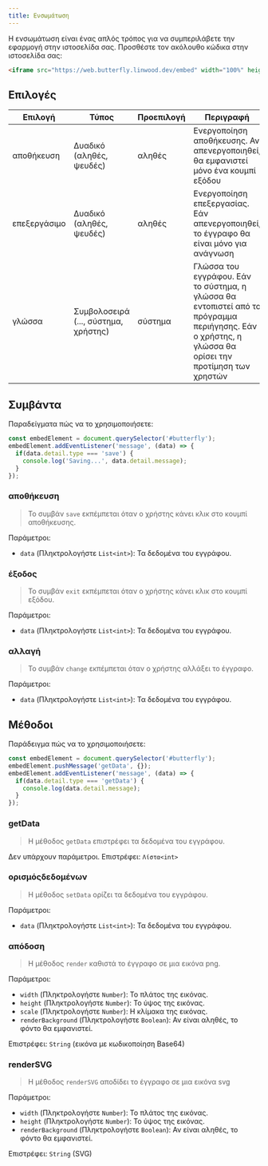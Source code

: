 ```yaml
---
title: Ενσωμάτωση
---
```


Η ενσωμάτωση είναι ένας απλός τρόπος για να συμπεριλάβετε την εφαρμογή στην ιστοσελίδα σας.
Προσθέστε τον ακόλουθο κώδικα στην ιστοσελίδα σας:

```html
<iframe src="https://web.butterfly.linwood.dev/embed" width="100%" height="500px" allowtransparency="true"></iframe>
```

## Επιλογές

| Επιλογή      | Τύπος                                                                                                   | Προεπιλογή | Περιγραφή                                                                                                                                                                            |
| ------------ | ------------------------------------------------------------------------------------------------------- | ---------- | ------------------------------------------------------------------------------------------------------------------------------------------------------------------------------------ |
| αποθήκευση   | Δυαδικό (αληθές, ψευδές)                                                             | αληθές     | Ενεργοποίηση αποθήκευσης. Αν απενεργοποιηθεί, θα εμφανιστεί μόνο ένα κουμπί εξόδου                                                                                   |
| επεξεργάσιμο | Δυαδικό (αληθές, ψευδές)                                                             | αληθές     | Ενεργοποίηση επεξεργασίας. Εάν απενεργοποιηθεί, το έγγραφο θα είναι μόνο για ανάγνωση                                                                                |
| γλώσσα       | Συμβολοσειρά (..., σύστημα, χρήστης) | σύστημα    | Γλώσσα του εγγράφου. Εάν το σύστημα, η γλώσσα θα εντοπιστεί από το πρόγραμμα περιήγησης. Εάν ο χρήστης, η γλώσσα θα ορίσει την προτίμηση των χρηστών |

## Συμβάντα

Παραδείγματα πώς να το χρησιμοποιήσετε:

```javascript
const embedElement = document.querySelector('#butterfly');
embedElement.addEventListener('message', (data) => {
  if(data.detail.type === 'save') {
    console.log('Saving...', data.detail.message);
  }
});
```

### αποθήκευση

> Το συμβάν `save` εκπέμπεται όταν ο χρήστης κάνει κλικ στο κουμπί αποθήκευσης.

Παράμετροι:

- `data` (Πληκτρολογήστε `List<int>`): Τα δεδομένα του εγγράφου.

### έξοδος

> Το συμβάν `exit` εκπέμπεται όταν ο χρήστης κάνει κλικ στο κουμπί εξόδου.

Παράμετροι:

- `data` (Πληκτρολογήστε `List<int>`): Τα δεδομένα του εγγράφου.

### αλλαγή

> Το συμβάν `change` εκπέμπεται όταν ο χρήστης αλλάξει το έγγραφο.

Παράμετροι:

- `data` (Πληκτρολογήστε `List<int>`): Τα δεδομένα του εγγράφου.

## Μέθοδοι

Παράδειγμα πώς να το χρησιμοποιήσετε:

```javascript
const embedElement = document.querySelector('#butterfly');
embedElement.pushMessage('getData', {});
embedElement.addEventListener('message', (data) => {
  if(data.detail.type === 'getData') {
    console.log(data.detail.message);
  }
});
```

### getData

> Η μέθοδος `getData` επιστρέφει τα δεδομένα του εγγράφου.

Δεν υπάρχουν παράμετροι.
Επιστρέφει: `Λίστα<int>`

### ορισμόςδεδομένων

> Η μέθοδος `setData` ορίζει τα δεδομένα του εγγράφου.

Παράμετροι:

- `data` (Πληκτρολογήστε `List<int>`): Τα δεδομένα του εγγράφου.

### απόδοση

> Η μέθοδος `render` καθιστά το έγγραφο σε μια εικόνα png.

Παράμετροι:

- `width` (Πληκτρολογήστε `Number`): Το πλάτος της εικόνας.
- `height` (Πληκτρολογήστε `Number`): Το ύψος της εικόνας.
- `scale` (Πληκτρολογήστε `Number`): Η κλίμακα της εικόνας.
- `renderBackground` (Πληκτρολογήστε `Boolean`): Αν είναι αληθές, το φόντο θα εμφανιστεί.

Επιστρέφει: `String` (εικόνα με κωδικοποίηση Base64)

### renderSVG

> Η μέθοδος `renderSVG` αποδίδει το έγγραφο σε μια εικόνα svg

Παράμετροι:

- `width` (Πληκτρολογήστε `Number`): Το πλάτος της εικόνας.
- `height` (Πληκτρολογήστε `Number`): Το ύψος της εικόνας.
- `renderBackground` (Πληκτρολογήστε `Boolean`): Αν είναι αληθές, το φόντο θα εμφανιστεί.

Επιστρέφει: `String` (SVG)
